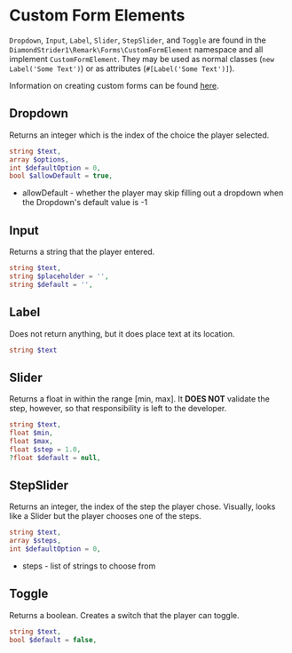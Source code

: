 # Custom Form Elements

`Dropdown`, `Input`, `Label`, `Slider`, `StepSlider`, and `Toggle` are found in the `DiamondStrider1\Remark\Forms\CustomFormElement` namespace and all implement `CustomFormElement`. They may be used as normal classes (`new Label('Some Text')`) or as attributes (`#[Label('Some Text')]`).

Information on creating custom forms can be found [here](forms.md#custom-form).

## Dropdown
Returns an integer which is the index of the choice the player selected.
```php
string $text,
array $options,
int $defaultOption = 0,
bool $allowDefault = true,
```
* allowDefault - whether the player may skip filling out a dropdown when the Dropdown's default value is -1

## Input
Returns a string that the player entered.
```php
string $text,
string $placeholder = '',
string $default = '',
```

## Label
Does not return anything, but it does place text at its location.
```php
string $text
```

## Slider
Returns a float in within the range [min, max]. It **DOES NOT** validate the step, however, so that responsibility is left to the developer.
```php
string $text,
float $min,
float $max,
float $step = 1.0,
?float $default = null,
```

## StepSlider
Returns an integer, the index of the step the player chose. Visually, looks like a Slider but the player chooses one of the steps.
```php
string $text,
array $steps,
int $defaultOption = 0,
```
* steps - list of strings to choose from

## Toggle
Returns a boolean. Creates a switch that the player can toggle.
```php
string $text,
bool $default = false,
```
